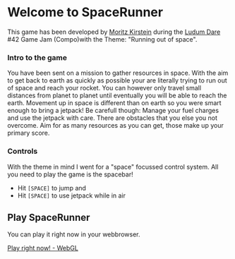 # Welcome to SpaceRunner

This game has been developed by [Moritz Kirstein](https://twitter.com/JackousGames) during the [Ludum Dare](https://ldjam.com) #42 Game Jam (Compo)with the Theme: "Running out of space".

### Intro to the game
You have been sent on a mission to gather resources in space. With the aim to get back to earth as quickly as possible your are literally trying to run out of space and reach your rocket. You can however only travel small distances from planet to planet until eventually you will be able to reach the earth.
Movement up in space is different than on earth so you were smart enough to bring a jetpack! Be carefull though: Manage your fuel charges and use the jetpack with care. There are obstacles that you else you not overcome.
Aim for as many resources as you can get, those make up your primary score.

### Controls
With the theme in mind I went for a "space" focussed control system. All you need to play the game is the spacebar!
* Hit `[SPACE]` to jump and
* Hit `[SPACE]` to use jetpack while in air


## Play SpaceRunner

You can play it right now in your webbrowser.

[Play right now! - WebGL](play.html)
